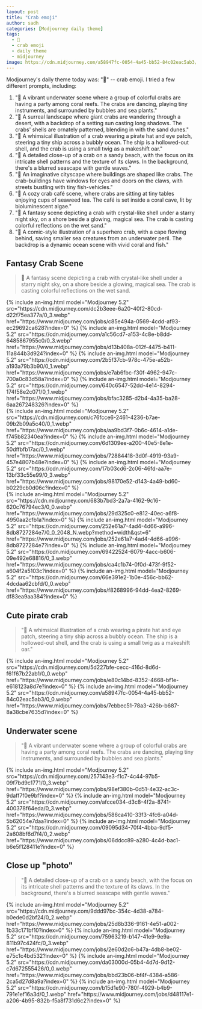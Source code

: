 ```yaml
---
layout: post
title: "Crab emoji"
author: sadh
categories: [Modjourney daily theme]
tags:
  - 🦀
  - crab emoji
  - daily theme
  - midjourney
image: https://cdn.midjourney.com/a58947fc-0054-4a45-bb52-84c02eac5ab3/0_0.webp
---
```


Modjourney's daily theme today was: "🦀" -- crab emoji. I tried a few different prompts, including:

1. "🦀 A vibrant underwater scene where a group of colorful crabs are having a party among coral reefs. The crabs are dancing, playing tiny instruments, and surrounded by bubbles and sea plants."
2. "🦀 A surreal landscape where giant crabs are wandering through a desert, with a backdrop of a setting sun casting long shadows. The crabs' shells are ornately patterned, blending in with the sand dunes."
3. "🦀 A whimsical illustration of a crab wearing a pirate hat and eye patch, steering a tiny ship across a bubbly ocean. The ship is a hollowed-out shell, and the crab is using a small twig as a makeshift oar."
4. "🦀 A detailed close-up of a crab on a sandy beach, with the focus on its intricate shell patterns and the texture of its claws. In the background, there's a blurred seascape with gentle waves."
5. "🦀 An imaginative cityscape where buildings are shaped like crabs. The crab-buildings have windows for eyes and doors on the claws, with streets bustling with tiny fish-vehicles."
6. "🦀 A cozy crab café scene, where crabs are sitting at tiny tables enjoying cups of seaweed tea. The café is set inside a coral cave, lit by bioluminescent algae."
7. "🦀 A fantasy scene depicting a crab with crystal-like shell under a starry night sky, on a shore beside a glowing, magical sea. The crab is casting colorful reflections on the wet sand."
8. "🦀 A comic-style illustration of a superhero crab, with a cape flowing behind, saving smaller sea creatures from an underwater peril. The backdrop is a dynamic ocean scene with vivid coral and fish."

## Fantasy Crab Scene

> 🦀 A fantasy scene depicting a crab with crystal-like shell under a starry
> night sky, on a shore beside a glowing, magical sea. The crab is casting
> colorful reflections on the wet sand.

</div>
<div class="row row-cols-1 row-cols-md-2">
{% include an-img.html model="Modjourney 5.2"
src="https://cdn.midjourney.com/dc2b3eee-6a20-40f2-80cd-d22f75ea377a/0_3.webp"
href="https://www.midjourney.com/jobs/c85e494a-0569-4cdd-af93-ec29692ca628?index=0"
%}
{% include an-img.html model="Modjourney 5.2"
src="https://cdn.midjourney.com/a1c56cd7-a153-4c8e-b8dd-6485867955c0/0_3.webp"
href="https://www.midjourney.com/jobs/d13b408a-012f-4475-b411-11a844b3d924?index=0"
%}
{% include an-img.html model="Modjourney 5.2"
src="https://cdn.midjourney.com/2b5f37cb-978c-475e-a52b-a193a79b3b90/0_1.webp"
href="https://www.midjourney.com/jobs/e7ab6fbc-f30f-4962-947c-700a0c83d58a?index=0"
%}
{% include an-img.html model="Modjourney 5.2"
src="https://cdn.midjourney.com/640c6547-52dd-4e14-8294-174f58e2c071/0_1.webp"
href="https://www.midjourney.com/jobs/bfac3285-d2b4-4a35-ba28-6aa267248326?index=0"
%}
</div>
<div class="row row-cols-2 row-cols-md-3">
{% include an-img.html model="Modjourney 5.2"
src="https://cdn.midjourney.com/c76fcce6-2461-4236-b7ae-09b2b09a5c40/0_1.webp"
href="https://www.midjourney.com/jobs/aa9bd3f7-0b6c-4614-a1de-f745b82340ea?index=0"
%}
{% include an-img.html model="Modjourney 5.2"
src="https://cdn.midjourney.com/6d1309ee-a200-40e5-8e1e-50dffbfb17ac/0_1.webp"
href="https://www.midjourney.com/jobs/72884418-3d0f-4919-93a9-457e4807b48e?index=0"
%}
{% include an-img.html model="Modjourney 5.2"
src="https://cdn.midjourney.com/17b03cd6-2c06-46fd-aa7e-13bf33c55e99/0_3.webp"
href="https://www.midjourney.com/jobs/98170e52-d143-4a49-bd60-b0229cb0d06c?index=0"
%}
</div>
<div class="row row-cols-2 row-cols-md-4">
{% include an-img.html model="Modjourney 5.2"
src="https://cdn.midjourney.com/683b7bd3-2a7a-4162-9c16-620c76794ec3/0_0.webp"
href="https://www.midjourney.com/jobs/29d325c0-e812-40ec-a6f8-4950aa2cfb1a?index=0"
%}
{% include an-img.html model="Modjourney 5.2"
src="https://cdn.midjourney.com/252e61a7-4ad4-4d66-a996-8db8727284e7/0_0_2048_N.webp?method=width&qst=6"
href="https://www.midjourney.com/jobs/252e61a7-4ad4-4d66-a996-8db8727284e7?index=0"
%}
{% include an-img.html model="Modjourney 5.2"
src="https://cdn.midjourney.com/69422524-6079-4acc-b606-09e492e68816/0_3.webp"
href="https://www.midjourney.com/jobs/ca4c1b74-0f0d-473f-9f52-a604f2a5103c?index=0"
%}
{% include an-img.html model="Modjourney 5.2"
src="https://cdn.midjourney.com/66e391e2-1b0e-456c-bb62-4dcdaa62cbfd/0_0.webp"
href="https://www.midjourney.com/jobs/f8268996-94dd-4ea2-8269-df83ea9aa384?index=0"
%}
</div>

## Cute pirate crab

> "🦀 A whimsical illustration of a crab wearing a pirate hat and eye patch,
> steering a tiny ship across a bubbly ocean. The ship is a hollowed-out shell,
> and the crab is using a small twig as a makeshift oar."

<div class="row row-cols-1 row-cols-md-2">
{% include an-img.html model="Modjourney 5.2"
src="https://cdn.midjourney.com/5d227bfe-cecc-416d-8d6d-f61f67b22ab1/0_0.webp"
href="https://www.midjourney.com/jobs/e80c14bd-8352-4668-bf1e-e618123a8d7e?index=0"
%}
{% include an-img.html model="Modjourney 5.2"
src="https://cdn.midjourney.com/a58947fc-0054-4a45-bb52-84c02eac5ab3/0_0.webp"
href="https://www.midjourney.com/jobs/7ebbec51-78a3-426b-b687-8a38cbe7635d?index=0"
%}
</div>

## Underwater scene

> "🦀 A vibrant underwater scene where a group of colorful crabs are having a
> party among coral reefs. The crabs are dancing, playing tiny instruments, and
> surrounded by bubbles and sea plants."

<div class="row row-cols-2 row-cols-md-3">
{% include an-img.html model="Modjourney 5.2"
src="https://cdn.midjourney.com/257143e3-f1c7-4c44-97b5-09f7bd9c1771/0_3.webp"
href="https://www.midjourney.com/jobs/98ef380b-0d51-4e32-ac3c-9daff7f0e9bf?index=0"
%}
{% include an-img.html model="Modjourney 5.2"
src="https://cdn.midjourney.com/afcce034-d3c8-4f2a-8741-400378f64eda/0_3.webp"
href="https://www.midjourney.com/jobs/586ca410-33f3-4fc6-a04d-5b62054e7daa?index=0"
%}
{% include an-img.html model="Modjourney 5.2"
src="https://cdn.midjourney.com/09095d34-70f4-4bba-9df5-2a608bf6d7f4/0_2.webp"
href="https://www.midjourney.com/jobs/06ddcc89-a280-4c4d-bac1-b6e5f128411e?index=0"
%}
</div>

## Close up "photo"

> "🦀 A detailed close-up of a crab on a sandy beach, with the focus on its
> intricate shell patterns and the texture of its claws. In the background,
> there's a blurred seascape with gentle waves."

<div class="row row-cols-2 row-cols-md-4">
{% include an-img.html model="Modjourney 5.2"
src="https://cdn.midjourney.com/9ddd97bc-354c-4d38-a784-b0ede0d2bf24/0_2.webp"
href="https://www.midjourney.com/jobs/25d8b336-9161-4e51-a002-1b33c171bf10?index=0"
%}
{% include an-img.html model="Modjourney 5.2"
src="https://cdn.midjourney.com/75963219-b147-41e9-9e9a-811b97c424fc/0_3.webp"
href="https://www.midjourney.com/jobs/2e60d2c6-b47a-4db8-be02-e75c1c4bd532?index=0"
%}
{% include an-img.html model="Modjourney 5.2"
src="https://cdn.midjourney.com/da03000d-05b4-4d7d-9d12-c7d672555426/0_0.webp"
href="https://www.midjourney.com/jobs/bbd23b06-bf4f-4384-a586-2ca5d27d8a9a?index=0"
%}
{% include an-img.html model="Modjourney 5.2"
src="https://cdn.midjourney.com/b15d1e90-780f-4929-b4b9-791e1ef16a3d/0_1.webp"
href="https://www.midjourney.com/jobs/d48117e1-a206-4b95-832b-f5a8f731d6c2?index=0"
%}
</div>

